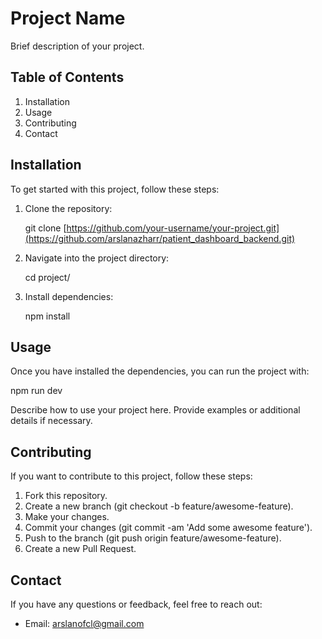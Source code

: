 # Project Name

Brief description of your project.

## Table of Contents

1. Installation
2. Usage
3. Contributing
4. Contact

## Installation

To get started with this project, follow these steps:

1. Clone the repository:

   git clone [https://github.com/your-username/your-project.git](https://github.com/arslanazharr/patient_dashboard_backend.git)

2. Navigate into the project directory:

   cd project/

3. Install dependencies:

   npm install

## Usage

Once you have installed the dependencies, you can run the project with:

npm run dev

Describe how to use your project here. Provide examples or additional details if necessary.

## Contributing

If you want to contribute to this project, follow these steps:

1. Fork this repository.
2. Create a new branch (git checkout -b feature/awesome-feature).
3. Make your changes.
4. Commit your changes (git commit -am 'Add some awesome feature').
5. Push to the branch (git push origin feature/awesome-feature).
6. Create a new Pull Request.


## Contact

If you have any questions or feedback, feel free to reach out:

- Email: arslanofcl@gmail.com
